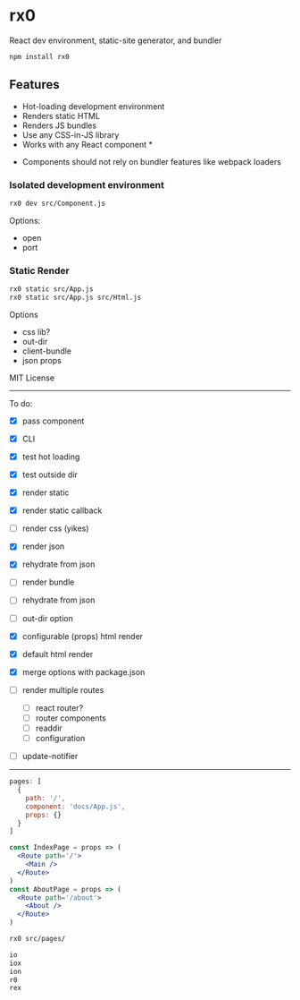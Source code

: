 
# rx0

React dev environment, static-site generator, and bundler

```sh
npm install rx0
```

## Features

- Hot-loading development environment
- Renders static HTML
- Renders JS bundles
- Use any CSS-in-JS library
- Works with any React component *

* Components should not rely on bundler features like webpack loaders

### Isolated development environment

```sh
rx0 dev src/Component.js
```

Options:
- open
- port


### Static Render

```sh
rx0 static src/App.js
rx0 static src/App.js src/Html.js
```

Options
- css lib?
- out-dir
- client-bundle
- json props


MIT License

---

To do:

- [x] pass component
- [x] CLI
- [x] test hot loading
- [x] test outside dir
- [x] render static
- [x] render static callback

- [ ] render css (yikes)
- [x] render json
- [x] rehydrate from json
- [ ] render bundle
- [ ] rehydrate from json
- [ ] out-dir option

- [x] configurable (props) html render
- [x] default html render
- [x] merge options with package.json
- [ ] render multiple routes
  - [ ] react router?
  - [ ] router components
  - [ ] readdir
  - [ ] configuration
- [ ] update-notifier

---

```js
pages: [
  {
    path: '/',
    component: 'docs/App.js',
    props: {}
  }
]
```

```jsx
const IndexPage = props => (
  <Route path='/'>
    <Main />
  </Route>
)
const AboutPage = props => (
  <Route path='/about'>
    <About />
  </Route>
)
```

```sh
rx0 src/pages/
```

```sh
io
iox
ion
r0
rex
```
